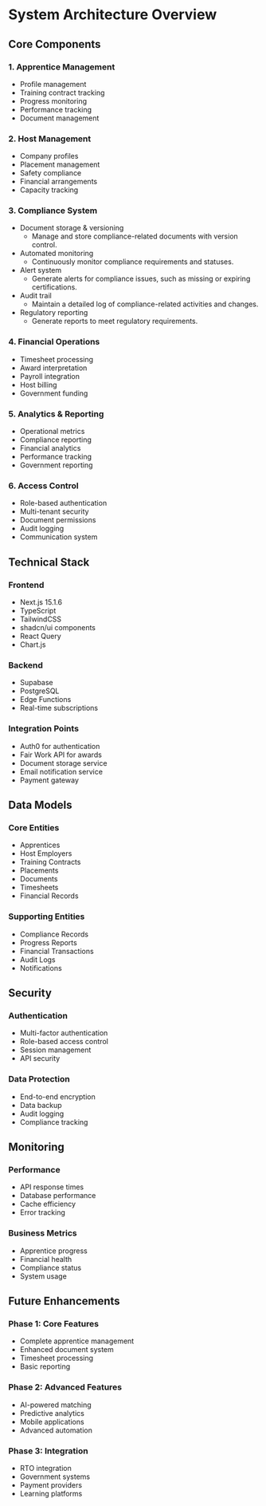 # System Architecture Overview

## Core Components

### 1. Apprentice Management
- Profile management
- Training contract tracking
- Progress monitoring
- Performance tracking
- Document management

### 2. Host Management
- Company profiles
- Placement management
- Safety compliance
- Financial arrangements
- Capacity tracking

### 3. Compliance System
- Document storage & versioning
  - Manage and store compliance-related documents with version control.
- Automated monitoring
  - Continuously monitor compliance requirements and statuses.
- Alert system
  - Generate alerts for compliance issues, such as missing or expiring certifications.
- Audit trail
  - Maintain a detailed log of compliance-related activities and changes.
- Regulatory reporting
  - Generate reports to meet regulatory requirements.

### 4. Financial Operations
- Timesheet processing
- Award interpretation
- Payroll integration
- Host billing
- Government funding

### 5. Analytics & Reporting
- Operational metrics
- Compliance reporting
- Financial analytics
- Performance tracking
- Government reporting

### 6. Access Control
- Role-based authentication
- Multi-tenant security
- Document permissions
- Audit logging
- Communication system

## Technical Stack

### Frontend
- Next.js 15.1.6
- TypeScript
- TailwindCSS
- shadcn/ui components
- React Query
- Chart.js

### Backend
- Supabase
- PostgreSQL
- Edge Functions
- Real-time subscriptions

### Integration Points
- Auth0 for authentication
- Fair Work API for awards
- Document storage service
- Email notification service
- Payment gateway

## Data Models

### Core Entities
- Apprentices
- Host Employers
- Training Contracts
- Placements
- Documents
- Timesheets
- Financial Records

### Supporting Entities
- Compliance Records
- Progress Reports
- Financial Transactions
- Audit Logs
- Notifications

## Security

### Authentication
- Multi-factor authentication
- Role-based access control
- Session management
- API security

### Data Protection
- End-to-end encryption
- Data backup
- Audit logging
- Compliance tracking

## Monitoring

### Performance
- API response times
- Database performance
- Cache efficiency
- Error tracking

### Business Metrics
- Apprentice progress
- Financial health
- Compliance status
- System usage

## Future Enhancements

### Phase 1: Core Features
- Complete apprentice management
- Enhanced document system
- Timesheet processing
- Basic reporting

### Phase 2: Advanced Features
- AI-powered matching
- Predictive analytics
- Mobile applications
- Advanced automation

### Phase 3: Integration
- RTO integration
- Government systems
- Payment providers
- Learning platforms
